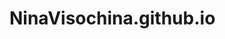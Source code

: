 # NinaVisochina.github.io
<HTML>
<HEAD>
  <meta charset="utf-8">
 <title>Сайт web-студії "Web-DECO"</title>
  </HEAD>
  <BODY>
    
  </BODY>
  </HTML>
